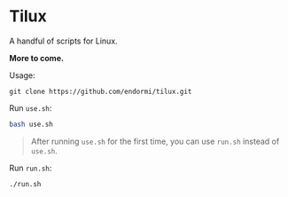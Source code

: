 # Tilux

A handful of scripts for Linux.

**More to come.**

Usage:

```
git clone https://github.com/endormi/tilux.git
```

Run `use.sh`:

```bash
bash use.sh
```

> After running `use.sh` for the first time, you can use `run.sh` instead of `use.sh`.

Run `run.sh`:

```bash
./run.sh
```

